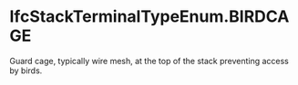 IfcStackTerminalTypeEnum.BIRDCAGE
=================================
Guard cage, typically wire mesh, at the top of the stack preventing access by
birds.


